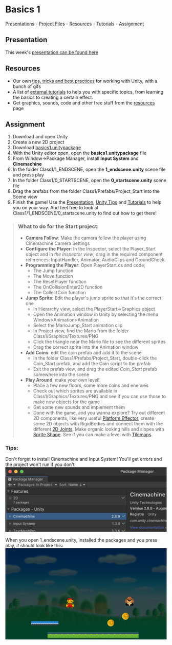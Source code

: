 # Basics 1

[Presentations](https://hr-cmgt.github.io/Minor-GDD-Unity/presentation_class1) -
[Project Files](../projectfiles/basics1.unitypackage) -
[Resources](00_resources.md) -
[Tutorials](00_tutorials.md#basics-1-tutorials) -
[Assignment](#assignment)

## Presentation
This week's [presentation can be found here](../presentations/basics1.pdf)

## Resources
- Our own [tips, tricks and best practices](00_unity.md) for working with Unity, with a bunch of gifs
- A list of [external tutorials](00_tutorials.md#basics-1-tutorials) to help you with specific topics, from learning the basics to creating a certain effect.
- Get graphics, sounds, code and other free stuff from the [resources](00_resources.md) page

## Assignment
1. Download and open Unity
2. Create a new 2D project
3. Download [basics1.unitypackage](../projectfiles/basics1.unitypackage)
4. With the Unity editor open, open the **basics1.unitypackage** file
5. From Window->Package Manager, install **Input System** and **Cinemachine**
6. In the folder Class1/1_ENDSCENE, open the **1_endscene.unity** scene file and press play
7. In the folder Class1/0_STARTSCENE, open the **0_startscene.unity** scene file
8. Drag the prefabs from the folder Class1/Prefabs/Project_Start into the Scene view
9. Finish the game! Use the [Presentation](../presentations/basics1.pdf), [Unity Tips](00_unity.md) and [Tutorials](00_tutorials.md#basics-1-tutorials) to help you on your way. And feel free to look at Class1/1_ENDSCENE/0_startscene.unity to find out how to get there!

> ### What to do for the Start project:
> - **Camera Follow**: Make the camera follow the player using Cinemachine Camera Settings
> - **Configure the Player**: In the Inspector, select the Player_Start object and in *the Inspector view*, drag in the required component references: InputHandler, Animator, AudioClips and GroundCheck.
> - **Programming the Player**: Open PlayerStart.cs and code;
>   - The Jump function
>   - The Move function
>   - The ResetPlayer function
>   - The OnCollisionEnter2D function
>   - The CollectCoin function
> - **Jump Sprite**: Edit the player's jump sprite so that it's the correct one
>   - In Hierarchy view, select the PlayerStart->Graphics object
>   - Open the Animation window in Unity by selecting the menu Window>Animation>Animation
>   - Select the MarioJump_Start animation clip
>   - In Project view, find the Mario from the folder Class1/Graphics/Textures/PNG
>   - Click the triangle near the Mario file to see the different sprites
>   - Drag the correct sprite into the Animation window
> - **Add Coins**: edit the coin prefab and add it to the scene
>   - In the folder Class1/Prefabs/Project_Start, double-click the Coin_Start prefab, and add the Coin script to the prefab
>   - Exit the prefab view, and drag the edited *Coin_Start* prefab somewhere into the scene
> - **Play Around**: make your own level!
>   - Place a few new floors, some more coins and enemies
>   - Check out which sprites are available in Class1/Graphics/Textures/PNG and see if you can use those to make new objects for the game
>   - Get some new sounds and implement them
>   - Done with the game, and you wanna explore? Try out different 2D components, like very useful [Platform Effector](https://docs.unity3d.com/Manual/class-PlatformEffector2D.html), create some 2D objects with RigidBodies and connect them with the different [2D Joints](https://docs.unity3d.com/Manual/Joints2D.html). Make organic looking hills and slopes with [Sprite Shape](https://docs.unity3d.com/Packages/com.unity.2d.spriteshape@10.0/manual/index.html). See if you can make a level with [Tilemaps](https://docs.unity3d.com/Manual/class-Tilemap.html).

### Tips:
Don't forget to install Cinemachine and Input System! You'll get errors and the project won't run if you don't
![](../img/basics1/basics1packages.png)
  
When you open 1_endscene.unity, installed the packages and you press play, it should look like this:
![](../img/basics1/basics1endscene.png)